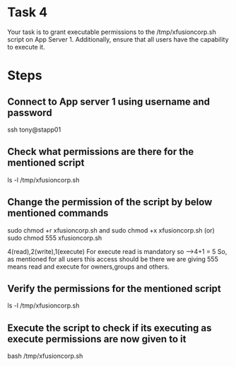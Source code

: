 # Task 4
Your task is to grant executable permissions to the /tmp/xfusioncorp.sh script on App Server 1. Additionally, ensure that all users have the capability to execute it.

# Steps
## Connect to App server 1 using username and password
ssh tony@stapp01
## Check what permissions are there for the mentioned script
ls -l /tmp/xfusioncorp.sh
## Change the permission of the script by below mentioned commands
sudo chmod +r xfusioncorp.sh and sudo chmod +x xfusioncorp.sh (or) sudo chmod 555 xfusioncorp.sh       

4(read),2(write),1(execute) 
For execute read is mandatory so -->4+1 = 5
So, as mentioned for all users this access should be there we are giving 555 means read and execute for owners,groups and others.
## Verify the permissions for the mentioned script
ls -l /tmp/xfusioncorp.sh
## Execute the script to check if its executing as execute permissions are now given to it
bash /tmp/xfusioncorp.sh 
